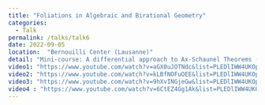 ```yaml
---
title: "Foliations in Algebraic and Birational Geometry"
categories:
  - Talk
permalink: /talks/talk6
date: 2022-09-05
location:  "Bernouilli Center (Lausanne)"
detail: "Mini-course: A differential approach to Ax-Schaunel Theorems (based on the <a href=" https://arxiv.org/abs/2102.03384">work</a> of D. Blazquez-Sanz, G. Casale, J. Freitag and R. Nagloo) and prepared under the supervision of G. Casale."
video1: "https://www.youtube.com/watch?v=aGX0uJOTNdc&list=PLEDlIWW4UKOpBia7uzhyrPKPjctoPc6ct&index=6"
video2: "https://www.youtube.com/watch?v=kLBfNOFuOEE&list=PLEDlIWW4UKOpBia7uzhyrPKPjctoPc6ct&index=5"
video3: "https://www.youtube.com/watch?v=9hXvINGjeGw&list=PLEDlIWW4UKOpBia7uzhyrPKPjctoPc6ct&index=2"
video4 : "https://www.youtube.com/watch?v=6CtEZ4Gg1Ak&list=PLEDlIWW4UKOpBia7uzhyrPKPjctoPc6ct&index=11"
---
```


